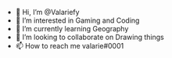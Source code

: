 - 👋 Hi, I’m @Valariefy
- 👀 I’m interested in Gaming and Coding
- 🌱 I’m currently learning Geography
- 💞️ I’m looking to collaborate on Drawing things
- 📫 How to reach me valarie#0001
